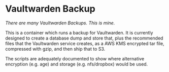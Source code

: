 # Vaultwarden Backup

_There are many Vaultwarden Backups. This is mine._

This is a container which runs a backup for Vaultwarden. It is currently designed to create a database dump and store that, plus the recommended files that the Vaultwarden service creates, as a AWS KMS encrypted tar file, compressed with gzip, and then ship that to S3.

The scripts are adequately documented to show where alternative encryption (e.g. age) and storage (e.g. nfs/dropbox) would be used.
